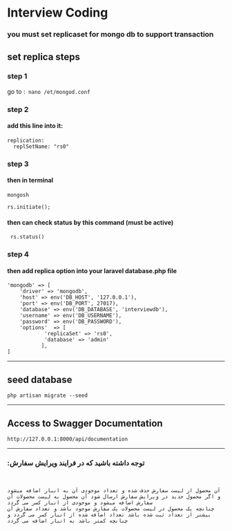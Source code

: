 # Interview Coding

### you must set replicaset for mongo db to support transaction

## set replica steps

### step 1

go to :`` nano /et/mongod.conf``

### step 2

#### add this line into it:

```.apacheconf
replication:
  replSetName: "rs0"
```

### step 3

#### then in terminal

```
mongosh
```

```
rs.initiate();
```

#### then can check status by this command (must be active)

``` rs.status()```

### step 4

#### then add replica option into your laravel database.php file

```` 
'mongodb' => [
    'driver' => 'mongodb',
    'host' => env('DB_HOST', '127.0.0.1'),
    'port' => env('DB_PORT', 27017),
    'database' => env('DB_DATABASE', 'interviewdb'),
    'username' => env('DB_USERNAME'),
    'password' => env('DB_PASSWORD'),
    'options'  => [
            'replicaSet' => 'rs0',
            'database' => 'admin'
           ],
]
````

___

## seed database

``
php artisan migrate --seed
``

___

## Access to Swagger Documentation

``
http://127.0.0.1:8000/api/documentation
``
___

### :توجه داشته باشید که در فرایند ویرایش سفارش
<br>

```اگر محصولی که در سفارش ثبت شده مجدد ارسال نشود
آن محصول از لیست سفارش حذف شده و تعداد موجودی آن به انبار اضافه میشود
و اگر محصول جدید در ویرایش سفارش ارسال شود آن محصول به لیست محصولات آن سفارش اضافه میشود و موجودی از انبار کسر می گردد
چنانچه یک محصول در لیست محصولات یک سفارش موجود باشد و تعداد سفارش آن بیشتر از تعداد ثبت شده باشد تعداد اضافه شده از انبار کسر می گردد و چنانچه کمتر باشد به انبار اضافه می گردد
```
